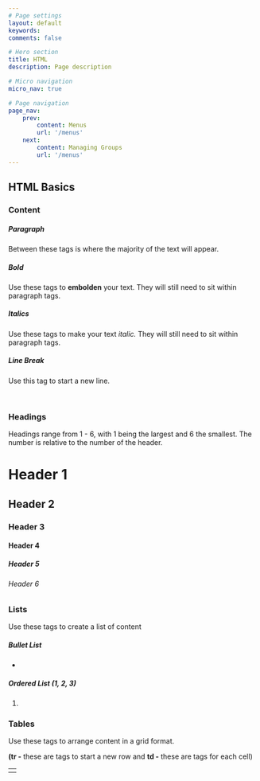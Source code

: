 ```yaml
---
# Page settings
layout: default
keywords:
comments: false

# Hero section
title: HTML
description: Page description

# Micro navigation
micro_nav: true

# Page navigation
page_nav:
    prev:
        content: Menus
        url: '/menus'
    next:
        content: Managing Groups
        url: '/menus'
---
```


<h2 id="menu-section">HTML Basics</h2>

<h3 id="html-subsection">Content</h3>
<h5>Paragraph</h5>
<p>Between these tags is where the majority of the text will appear.</p>
    <p></p>
<h5><strong>Bold</strong></h5>
<p>Use these tags to <strong>embolden</strong> your text. They will still need to sit within paragraph tags.</p>
    <p><strong></strong></p>
<p></p>
<h5><em>Italics</em></h5>
<p>Use these tags to make your text <em>italic.</em> They will still need to sit within paragraph tags.</p>
    <p><em></em></p>
<h5>Line Break</h5>
<p>Use this tag to start a new line.</p>
    <br/>
<h3 id="html-subsection1">Headings</h3>
<p>Headings range from 1 - 6, with 1 being the largest and 6 the smallest. The number is relative to the number of the header.</p>
    <h1>Header 1</h1> 
    <h2>Header 2</h2> 
    <h3>Header 3</h3> 
    <h4>Header 4</h4> 
    <h5>Header 5</h5>
    <h6>Header 6</h6> 
<h3 id="html-subsection2">Lists</h3>
<p>Use these tags to create a list of content</p>
<h5>Bullet List</h5>
    <ul><li></li></ul>
<h5>Ordered List (1, 2, 3)</h5>
    <ol><li></li></ol>
<h3 id="html-subsection3">Tables</h3>
<p>Use these tags to arrange content in a grid format.</p>
<p><strong>(tr -</strong> these are tags to start a new row and <strong>td -</strong> these are tags for each cell)</p>
    <table>
        <tr>
            <td></td>
        </tr>
    </table>




